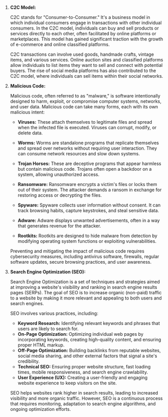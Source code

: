 1. **C2C Model:**

   C2C stands for "Consumer-to-Consumer." It's a business model in which individual consumers engage in transactions with other individual consumers. In the C2C model, individuals can buy and sell products or services directly to each other, often facilitated by online platforms or marketplaces. This model has gained significant traction with the growth of e-commerce and online classified platforms.

   C2C transactions can involve used goods, handmade crafts, vintage items, and various services. Online auction sites and classified platforms allow individuals to list items they want to sell and connect with potential buyers. The rise of social media platforms has also contributed to the C2C model, where individuals can sell items within their social networks.

2. **Malicious Code:**

   Malicious code, often referred to as "malware," is software intentionally designed to harm, exploit, or compromise computer systems, networks, and user data. Malicious code can take many forms, each with its own malicious intent:

   - **Viruses:** These attach themselves to legitimate files and spread when the infected file is executed. Viruses can corrupt, modify, or delete data.

   - **Worms:** Worms are standalone programs that replicate themselves and spread over networks without requiring user interaction. They can consume network resources and slow down systems.

   - **Trojan Horses:** These are deceptive programs that appear harmless but contain malicious code. Trojans often open a backdoor on a system, allowing unauthorized access.

   - **Ransomware:** Ransomware encrypts a victim's files or locks them out of their system. The attacker demands a ransom in exchange for restoring access or decrypting the files.

   - **Spyware:** Spyware collects user information without consent. It can track browsing habits, capture keystrokes, and steal sensitive data.

   - **Adware:** Adware displays unwanted advertisements, often in a way that generates revenue for the attacker.

   - **Rootkits:** Rootkits are designed to hide malware from detection by modifying operating system functions or exploiting vulnerabilities.

   Preventing and mitigating the impact of malicious code requires cybersecurity measures, including antivirus software, firewalls, regular software updates, secure browsing practices, and user awareness.

3. **Search Engine Optimization (SEO):**

   Search Engine Optimization is a set of techniques and strategies aimed at improving a website's visibility and ranking in search engine results pages (SERPs). The goal of SEO is to increase organic (non-paid) traffic to a website by making it more relevant and appealing to both users and search engines.

   SEO involves various practices, including:

   - **Keyword Research:** Identifying relevant keywords and phrases that users are likely to search for.
   - **On-Page Optimization:** Optimizing individual web pages by incorporating keywords, creating high-quality content, and ensuring proper HTML markup.
   - **Off-Page Optimization:** Building backlinks from reputable websites, social media sharing, and other external factors that signal a site's credibility.
   - **Technical SEO:** Ensuring proper website structure, fast loading times, mobile responsiveness, and search engine crawlability.
   - **User Experience (UX):** Creating a user-friendly and engaging website experience to keep visitors on the site.

   SEO helps websites rank higher in search results, leading to increased visibility and more organic traffic. However, SEO is a continuous process that requires monitoring, adaptation to search engine algorithms, and ongoing optimization efforts.
